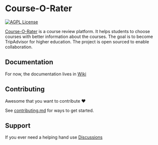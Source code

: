 # Course-O-Rater

[![AGPL License](https://img.shields.io/badge/license-AGPL-blue.svg)](http://www.gnu.org/licenses/agpl-3.0)

[Course-O-Rater](https://course-o-rater.fi/) is a course review platform. It helps students to choose courses with better information about the courses.
The goal is to become TripAdvisor for higher education. The project is open sourced to
enable collaboration.

## Documentation

For now, the documentation lives in [Wiki](https://github.com/course-o-rater/course-o-rater/wiki)

## Contributing

Awesome that you want to contribute ❤️

See [contributing.md](https://github.com/course-o-rater/course-o-rater/blob/main/CONTRIBUTING.md) for ways to get started.

## Support

If you ever need a helping hand use [Discussions](https://github.com/course-o-rater/course-o-rater/discussions/categories/support)

